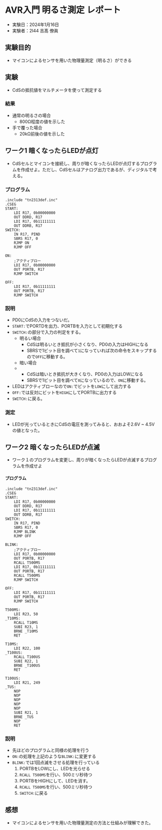 # AVR入門 明るさ測定 レポート

* 実験日：2024年1月16日
* 実験者：2I44 吉髙 僚眞

## 実験目的
* マイコンによるセンサを用いた物理量測定（明るさ）ができる

## 実験
* CdSの抵抗値をマルチメータを使って測定する

### 結果
* 通常の明るさの場合
  * 800Ω程度の値を示した
* 手で覆った場合
  * 20kΩ前後の値を示した

## ワーク1 暗くなったらLEDが点灯
* CdSセルとマイコンを接続し、周りが暗くなったらLEDが点灯するプログラムを作成せよ。ただし、CdSセルはアナログ出力であるが、ディジタルで考える。

### プログラム
``` armasm
.include "tn2313def.inc"
.CSEG
START:
	LDI R17, 0b00000000
	OUT DDRD, R17
	LDI R17, 0b11111111
	OUT DDRB, R17
SWITCH:
	IN R17, PIND
	SBRS R17, 0
	RJMP ON
	RJMP OFF

ON:
    ;アクティブロー
	LDI R17, 0b00000000
	OUT PORTB, R17
	RJMP SWITCH

OFF:
	LDI R17, 0b11111111
	OUT PORTB, R17
	RJMP SWITCH
```

### 説明
* PD0にCdSの入力をつないだ。
* `START:`でPORTDを出力、PORTBを入力として初期化する
* `SWITCH:`の部分で入力の判定をする。
  * 明るい場合
    * CdSは明るいとき抵抗が小さくなり、PD0の入力はHIGHになる
    * SBRSで1ビット目を調べて`1`になっていれば次の命令をスキップするので`OFF`に移動する。
  * 暗い場合
  * * CdSは暗いとき抵抗が大きくなり、PD0の入力はLOWになる
    * SBRSで1ビット目を調べて`0`になっているので、`ON`に移動する。
* LEDはアクティブローなので`ON:`でビットを`LOW`にして出力する
* `OFF:`では反対にビットを`HIGH`にしてPORTBに出力する
* `SWITCH:`に戻る。 


### 測定
* LEDが光っているときにCdSの電圧を測ってみると、おおよそ2.6V ~ 4.5Vの値となった。




## ワーク2 暗くなったらLEDが点滅
* ワーク１のプログラムを変更し、周りが暗くなったらLEDが点滅するプログラムを作成せよ

#### プログラム
``` armasm
.include "tn2313def.inc"
.CSEG
START:
	LDI R17, 0b00000000
	OUT DDRD, R17
	LDI R17, 0b11111111
	OUT DDRB, R17
SWITCH:
	IN R17, PIND
	SBRS R17, 0
	RJMP BLINK
	RJMP OFF

BLINK:
    ;アクティブロー
	LDI R17, 0b00000000
	OUT PORTB, R17
	RCALL T500MS
	LDI R17, 0b11111111
	OUT PORTB, R17
	RCALL T500MS
	RJMP SWITCH

OFF:
	LDI R17, 0b11111111
	OUT PORTB, R17
	RJMP SWITCH

T500MS:
	LDI R23, 50
_T10MS:
	RCALL T10MS
	SUBI R23, 1
	BRNE _T10MS
	RET

T10MS:
	LDI R22, 100
_T100US:
	RCALL T100US
	SUBI R22, 1
	BRNE _T100US
	RET

T100US:
	LDI R21, 249
_TUS:
	NOP
	NOP
	NOP
	NOP
	NOP
	SUBI R21, 1
	BRNE _TUS
	NOP
	RET
```
### 説明
* 先ほどのプログラムと同様の処理を行う
* `ON:`の処理を上記のような`BLINK:`に変更する
* `BLINK:`では1回点滅をさせる処理を行っている
  1. PORTBをLOWにし、LEDを光らせる
  1. `RCALL T500MS`を行い、500ミリ秒待つ
  1. PORTBをHIGHにして、LEDを消す。
  1. `RCALL T500MS`を行い、500ミリ秒待つ
  1. `SWITCH:`に戻る

## 感想
* マイコンによるセンサを用いた物理量測定の方法と仕組みが理解できた。